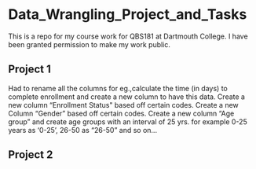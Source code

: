 # Data_Wrangling_Project_and_Tasks
This is a repo for my course work for QBS181 at Dartmouth College. I have been granted permission to make my work public.

## Project 1

Had to rename all the columns for eg.,calculate the time (in days) to complete enrollment and create a new column to have this data. Create a new column “Enrollment Status" based off certain codes. Create a new Column “Gender” based off certain codes. Create a new column “Age group” and create age groups with an interval of 25 yrs. for example 0-25 years as ‘0-25’, 26-50 as “26-50” and so on...

## Project 2
